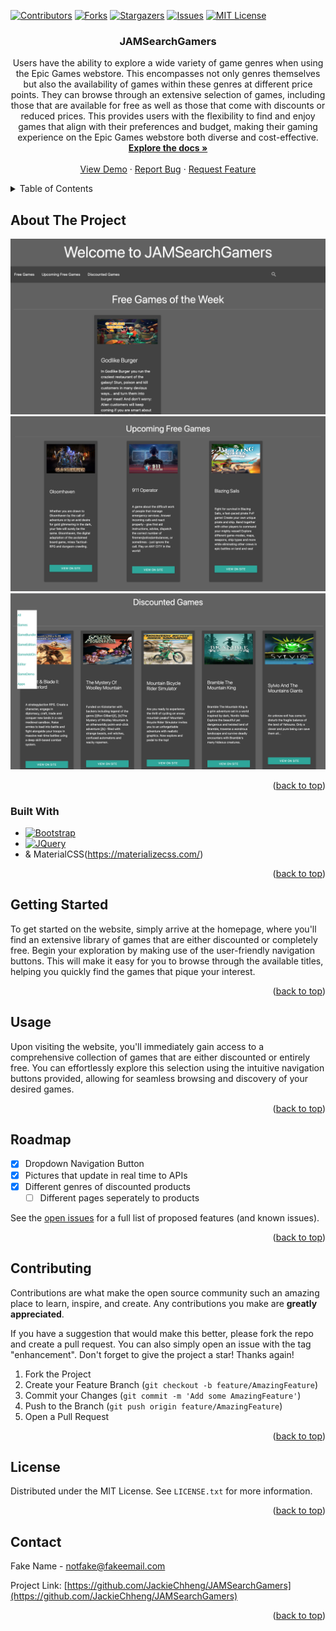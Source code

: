
<a name="readme-top"></a>


[![Contributors][contributors-shield]][contributors-url]
[![Forks][forks-shield]][forks-url]
[![Stargazers][stars-shield]][stars-url]
[![Issues][issues-shield]][issues-url]
[![MIT License][license-shield]][license-url]






<h3 align="center">JAMSearchGamers</h3>

  <p align="center">
    Users have the ability to explore a wide variety of game genres when using the Epic Games webstore. This encompasses not only genres themselves but also the availability of games within these genres at different price points. They can browse through an extensive selection of games, including those that are available for free as well as those that come with discounts or reduced prices. This provides users with the flexibility to find and enjoy games that align with their preferences and budget, making their gaming experience on the Epic Games webstore both diverse and cost-effective.
    <br />
    <a href="https://github.com/JackieChheng/JAMSearchGamers"><strong>Explore the docs »</strong></a>
    <br />
    <br />
    <a href="https://github.com/JackieChheng/JAMSearchGamers">View Demo</a>
    ·
    <a href="https://github.com/JackieChheng/JAMSearchGamers/issues">Report Bug</a>
    ·
    <a href="https://github.com/JackieChheng/JAMSearchGamers/issues">Request Feature</a>
  </p>
</div>



<!-- TABLE OF CONTENTS -->
<details>
  <summary>Table of Contents</summary>
  <ol>
    <li>
      <a href="#about-the-project">About The Project</a>
      <ul>
        <li><a href="#built-with">Built With</a></li>
      </ul>
    </li>
    <li>
      <a href="#getting-started">Getting Started</a>
    </li>
    <li><a href="#usage">Usage</a></li>
    <li><a href="#roadmap">Roadmap</a></li>
    <li><a href="#contributing">Contributing</a></li>
    <li><a href="#license">License</a></li>
    <li><a href="#contact">Contact</a></li>
  </ol>
</details>



<!-- ABOUT THE PROJECT -->
## About The Project

![JAMSearchGamers Screen Shot](./assets/images/1.png)
![JAMSearchGamers Screen Shot](./assets/images/2.png)
![JAMSearchGamers Screen Shot](./assets/images/3.png)


<p align="right">(<a href="#readme-top">back to top</a>)</p>



### Built With


* [![Bootstrap][Bootstrap.com]][Bootstrap-url]
* [![JQuery][JQuery.com]][JQuery-url]
* & MaterialCSS(https://materializecss.com/)

<p align="right">(<a href="#readme-top">back to top</a>)</p>



<!-- GETTING STARTED -->
## Getting Started

To get started on the website, simply arrive at the homepage, where you'll find an extensive library of games that are either discounted or completely free. Begin your exploration by making use of the user-friendly navigation buttons. This will make it easy for you to browse through the available titles, helping you quickly find the games that pique your interest.



<p align="right">(<a href="#readme-top">back to top</a>)</p>



<!-- USAGE EXAMPLES -->
## Usage

Upon visiting the website, you'll immediately gain access to a comprehensive collection of games that are either discounted or entirely free. You can effortlessly explore this selection using the intuitive navigation buttons provided, allowing for seamless browsing and discovery of your desired games.


<p align="right">(<a href="#readme-top">back to top</a>)</p>



<!-- ROADMAP -->
## Roadmap

- [X] Dropdown Navigation Button
- [X] Pictures that update in real time to APIs
- [X] Different genres of discounted products
    - [ ] Different pages seperately to products 

See the [open issues](https://github.com/JackieChheng/JAMSearchGamers/issues) for a full list of proposed features (and known issues).

<p align="right">(<a href="#readme-top">back to top</a>)</p>



<!-- CONTRIBUTING -->
## Contributing

Contributions are what make the open source community such an amazing place to learn, inspire, and create. Any contributions you make are **greatly appreciated**.

If you have a suggestion that would make this better, please fork the repo and create a pull request. You can also simply open an issue with the tag "enhancement".
Don't forget to give the project a star! Thanks again!

1. Fork the Project
2. Create your Feature Branch (`git checkout -b feature/AmazingFeature`)
3. Commit your Changes (`git commit -m 'Add some AmazingFeature'`)
4. Push to the Branch (`git push origin feature/AmazingFeature`)
5. Open a Pull Request

<p align="right">(<a href="#readme-top">back to top</a>)</p>



<!-- LICENSE -->
## License

Distributed under the MIT License. See `LICENSE.txt` for more information.

<p align="right">(<a href="#readme-top">back to top</a>)</p>



<!-- CONTACT -->
## Contact

Fake Name -   notfake@fakeemail.com

Project Link: [https://github.com/JackieChheng/JAMSearchGamers](https://github.com/JackieChheng/JAMSearchGamers)

<p align="right">(<a href="#readme-top">back to top</a>)</p>






<!-- MARKDOWN LINKS & IMAGES -->
<!-- https://www.markdownguide.org/basic-syntax/#reference-style-links -->
[contributors-shield]: https://img.shields.io/github/contributors/JackieChheng/JAMSearchGamers.svg?style=for-the-badge
[contributors-url]: https://github.com/JackieChheng/JAMSearchGamers/graphs/contributors
[forks-shield]: https://img.shields.io/github/forks/JackieChheng/JAMSearchGamers.svg?style=for-the-badge
[forks-url]: https://github.com/JackieChheng/JAMSearchGamers/network/members
[stars-shield]: https://img.shields.io/github/stars/JackieChheng/JAMSearchGamers.svg?style=for-the-badge
[stars-url]: https://github.com/JackieChheng/JAMSearchGamers/stargazers
[issues-shield]: https://img.shields.io/github/issues/JackieChheng/JAMSearchGamers.svg?style=for-the-badge
[issues-url]: https://github.com/JackieChheng/JAMSearchGamers/issues
[license-shield]: https://img.shields.io/github/license/JackieChheng/JAMSearchGamers.svg?style=for-the-badge
[license-url]: https://github.com/JackieChheng/JAMSearchGamers/blob/master/LICENSE.txt
[linkedin-shield]: https://img.shields.io/badge/-LinkedIn-black.svg?style=for-the-badge&logo=linkedin&colorB=555
[linkedin-url]: https://linkedin.com/in/  
[product-screenshot]: images/screenshot.png
[Next.js]: https://img.shields.io/badge/next.js-000000?style=for-the-badge&logo=nextdotjs&logoColor=white
[Next-url]: https://nextjs.org/
[React.js]: https://img.shields.io/badge/React-20232A?style=for-the-badge&logo=react&logoColor=61DAFB
[React-url]: https://reactjs.org/
[Vue.js]: https://img.shields.io/badge/Vue.js-35495E?style=for-the-badge&logo=vuedotjs&logoColor=4FC08D
[Vue-url]: https://vuejs.org/
[Angular.io]: https://img.shields.io/badge/Angular-DD0031?style=for-the-badge&logo=angular&logoColor=white
[Angular-url]: https://angular.io/
[Svelte.dev]: https://img.shields.io/badge/Svelte-4A4A55?style=for-the-badge&logo=svelte&logoColor=FF3E00
[Svelte-url]: https://svelte.dev/
[Laravel.com]: https://img.shields.io/badge/Laravel-FF2D20?style=for-the-badge&logo=laravel&logoColor=white
[Laravel-url]: https://laravel.com
[Bootstrap.com]: https://img.shields.io/badge/Bootstrap-563D7C?style=for-the-badge&logo=bootstrap&logoColor=white
[Bootstrap-url]: https://getbootstrap.com
[JQuery.com]: https://img.shields.io/badge/jQuery-0769AD?style=for-the-badge&logo=jquery&logoColor=white
[JQuery-url]: https://jquery.com 
